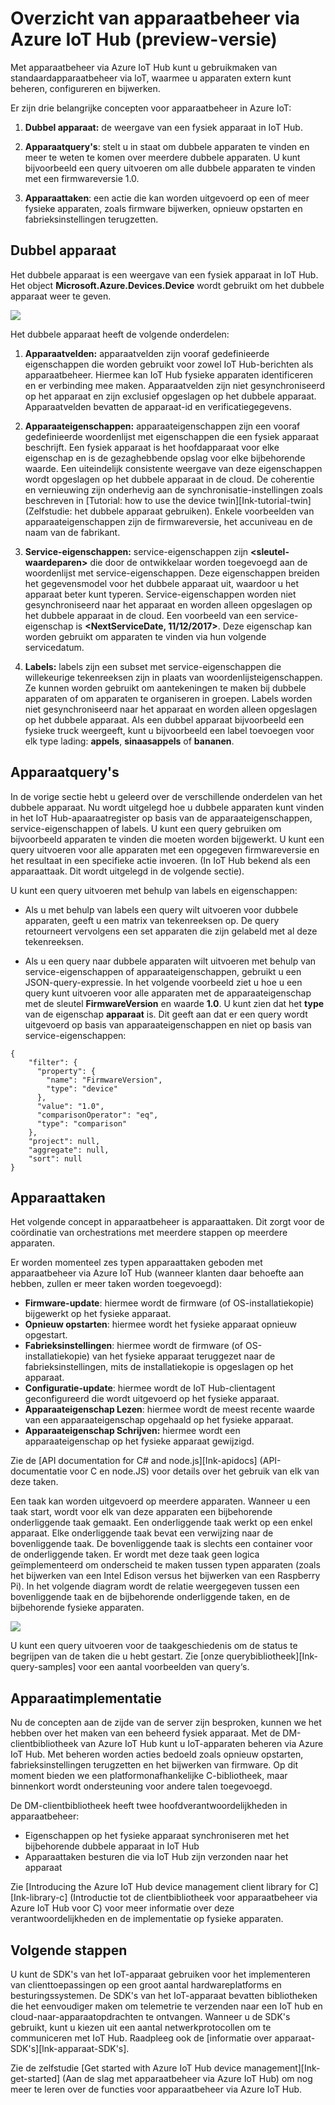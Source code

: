 <properties
 pageTitle="Overzicht van apparaatbeheer | Microsoft Azure"
 description="Overzicht van apparaatbeheer via Azure IoT Hub: dubbele apparaten, apparaatquery‘s, apparaattaken"
 services="iot-hub"
 documentationCenter=""
 authors="juanjperez"
 manager="timlt"
 editor=""/>

<tags
 ms.service="iot-hub"
 ms.devlang="na"
 ms.topic="get-started-article"
 ms.tgt_pltfrm="na"
 ms.workload="na"
 ms.date="04/29/2016"
 ms.author="juanpere"/>

# Overzicht van apparaatbeheer via Azure IoT Hub (preview-versie)

Met apparaatbeheer via Azure IoT Hub kunt u gebruikmaken van standaardapparaatbeheer via loT, waarmee u apparaten extern kunt beheren, configureren en bijwerken.

Er zijn drie belangrijke concepten voor apparaatbeheer in Azure IoT:

1.  **Dubbel apparaat:** de weergave van een fysiek apparaat in IoT Hub.

2.  **Apparaatquery's**: stelt u in staat om dubbele apparaten te vinden en meer te weten te komen over meerdere dubbele apparaten. U kunt bijvoorbeeld een query uitvoeren om alle dubbele apparaten te vinden met een firmwareversie 1.0.

3.  **Apparaattaken**: een actie die kan worden uitgevoerd op een of meer fysieke apparaten, zoals firmware bijwerken, opnieuw opstarten en fabrieksinstellingen terugzetten.

## Dubbel apparaat

Het dubbele apparaat is een weergave van een fysiek apparaat in IoT Hub. Het object **Microsoft.Azure.Devices.Device** wordt gebruikt om het dubbele apparaat weer te geven.

![][img-twin]

Het dubbele apparaat heeft de volgende onderdelen:

1.  **Apparaatvelden:** apparaatvelden zijn vooraf gedefinieerde eigenschappen die worden gebruikt voor zowel IoT Hub-berichten als apparaatbeheer. Hiermee kan IoT Hub fysieke apparaten identificeren en er verbinding mee maken. Apparaatvelden zijn niet gesynchroniseerd op het apparaat en zijn exclusief opgeslagen op het dubbele apparaat. Apparaatvelden bevatten de apparaat-id en verificatiegegevens.

2.  **Apparaateigenschappen:** apparaateigenschappen zijn een vooraf gedefinieerde woordenlijst met eigenschappen die een fysiek apparaat beschrijft. Een fysiek apparaat is het hoofdapparaat voor elke eigenschap en is de gezaghebbende opslag voor elke bijbehorende waarde. Een uiteindelijk consistente weergave van deze eigenschappen wordt opgeslagen op het dubbele apparaat in de cloud. De coherentie en vernieuwing zijn onderhevig aan de synchronisatie-instellingen zoals beschreven in [Tutorial: how to use the device twin][Ink-tutorial-twin] (Zelfstudie: het dubbele apparaat gebruiken). Enkele voorbeelden van apparaateigenschappen zijn de firmwareversie, het accuniveau en de naam van de fabrikant.

3.  **Service-eigenschappen:** service-eigenschappen zijn **&lt;sleutel-waardeparen&gt;** die door de ontwikkelaar worden toegevoegd aan de woordenlijst met service-eigenschappen. Deze eigenschappen breiden het gegevensmodel voor het dubbele apparaat uit, waardoor u het apparaat beter kunt typeren. Service-eigenschappen worden niet gesynchroniseerd naar het apparaat en worden alleen opgeslagen op het dubbele apparaat in de cloud. Een voorbeeld van een service-eigenschap is **&lt;NextServiceDate, 11/12/2017&gt;**. Deze eigenschap kan worden gebruikt om apparaten te vinden via hun volgende servicedatum.

4.  **Labels:** labels zijn een subset met service-eigenschappen die willekeurige tekenreeksen zijn in plaats van woordenlijsteigenschappen. Ze kunnen worden gebruikt om aantekeningen te maken bij dubbele apparaten of om apparaten te organiseren in groepen. Labels worden niet gesynchroniseerd naar het apparaat en worden alleen opgeslagen op het dubbele apparaat. Als een dubbel apparaat bijvoorbeeld een fysieke truck weergeeft, kunt u bijvoorbeeld een label toevoegen voor elk type lading: **appels**, **sinaasappels** of **bananen**.

## Apparaatquery's

In de vorige sectie hebt u geleerd over de verschillende onderdelen van het dubbele apparaat. Nu wordt uitgelegd hoe u dubbele apparaten kunt vinden in het IoT Hub-apaaraatregister op basis van de apparaateigenschappen, service-eigenschappen of labels. U kunt een query gebruiken om bijvoorbeeld apparaten te vinden die moeten worden bijgewerkt. U kunt een query uitvoeren voor alle apparaten met een opgegeven firmwareversie en het resultaat in een specifieke actie invoeren. (In IoT Hub bekend als een apparaattaak. Dit wordt uitgelegd in de volgende sectie).

U kunt een query uitvoeren met behulp van labels en eigenschappen:

-   Als u met behulp van labels een query wilt uitvoeren voor dubbele apparaten, geeft u een matrix van tekenreeksen op. De query retourneert vervolgens een set apparaten die zijn gelabeld met al deze tekenreeksen.

-   Als u een query naar dubbele apparaten wilt uitvoeren met behulp van service-eigenschappen of apparaateigenschappen, gebruikt u een JSON-query-expressie. In het volgende voorbeeld ziet u hoe u een query kunt uitvoeren voor alle apparaten met de apparaateigenschap met de sleutel **FirmwareVersion** en waarde **1.0**. U kunt zien dat het **type** van de eigenschap **apparaat** is. Dit geeft aan dat er een query wordt uitgevoerd op basis van apparaateigenschappen en niet op basis van service-eigenschappen:

  ```
  {                           
      "filter": {                  
        "property": {                
          "name": "FirmwareVersion",   
          "type": "device"             
        },                           
        "value": "1.0",              
        "comparisonOperator": "eq",  
        "type": "comparison"         
      },                           
      "project": null,             
      "aggregate": null,           
      "sort": null                 
  }
  ```

## Apparaattaken

Het volgende concept in apparaatbeheer is apparaattaken. Dit zorgt voor de coördinatie van orchestrations met meerdere stappen op meerdere apparaten.

Er worden momenteel zes typen apparaattaken geboden met apparaatbeheer via Azure IoT Hub (wanneer klanten daar behoefte aan hebben, zullen er meer taken worden toegevoegd):

- **Firmware-update**: hiermee wordt de firmware (of OS-installatiekopie) bijgewerkt op het fysieke apparaat.
- **Opnieuw opstarten**: hiermee wordt het fysieke apparaat opnieuw opgestart.
- **Fabrieksinstellingen**: hiermee wordt de firmware (of OS-installatiekopie) van het fysieke apparaat teruggezet naar de fabrieksinstellingen, mits de installatiekopie is opgeslagen op het apparaat.
- **Configuratie-update**: hiermee wordt de IoT Hub-clientagent geconfigureerd die wordt uitgevoerd op het fysieke apparaat.
- **Apparaateigenschap Lezen**: hiermee wordt de meest recente waarde van een apparaateigenschap opgehaald op het fysieke apparaat.
- **Apparaateigenschap Schrijven:** hiermee wordt een apparaateigenschap op het fysieke apparaat gewijzigd.

Zie de [API documentation for C\# and node.js][Ink-apidocs] (API-documentatie voor C en node.JS) voor details over het gebruik van elk van deze taken.

Een taak kan worden uitgevoerd op meerdere apparaten. Wanneer u een taak start, wordt voor elk van deze apparaten een bijbehorende onderliggende taak gemaakt. Een onderliggende taak werkt op een enkel apparaat. Elke onderliggende taak bevat een verwijzing naar de bovenliggende taak. De bovenliggende taak is slechts een container voor de onderliggende taken. Er wordt met deze taak geen logica geïmplementeerd om onderscheid te maken tussen typen apparaten (zoals het bijwerken van een Intel Edison versus het bijwerken van een Raspberry Pi). In het volgende diagram wordt de relatie weergegeven tussen een bovenliggende taak en de bijbehorende onderliggende taken, en de bijbehorende fysieke apparaten.

![][img-jobs]

U kunt een query uitvoeren voor de taakgeschiedenis om de status te begrijpen van de taken die u hebt gestart. Zie [onze querybibliotheek][Ink-query-samples] voor een aantal voorbeelden van query‘s.

## Apparaatimplementatie

Nu de concepten aan de zijde van de server zijn besproken, kunnen we het hebben over het maken van een beheerd fysiek apparaat. Met de DM-clientbibliotheek van Azure IoT Hub kunt u IoT-apparaten beheren via Azure IoT Hub. Met beheren worden acties bedoeld zoals opnieuw opstarten, fabrieksinstellingen terugzetten en het bijwerken van firmware.  Op dit moment bieden we een platformonafhankelijke C-bibliotheek, maar binnenkort wordt ondersteuning voor andere talen toegevoegd.  

De DM-clientbibliotheek heeft twee hoofdverantwoordelijkheden in apparaatbeheer:

- Eigenschappen op het fysieke apparaat synchroniseren met het bijbehorende dubbele apparaat in IoT Hub
- Apparaattaken besturen die via IoT Hub zijn verzonden naar het apparaat

Zie [Introducing the Azure IoT Hub device management client library for C][Ink-library-c] (Introductie tot de clientbibliotheek voor apparaatbeheer via Azure IoT Hub voor C) voor meer informatie over deze verantwoordelijkheden en de implementatie op fysieke apparaten.

## Volgende stappen

U kunt de SDK's van het IoT-apparaat gebruiken voor het implementeren van clienttoepassingen op een groot aantal hardwareplatforms en besturingssystemen. De SDK's van het IoT-apparaat bevatten bibliotheken die het eenvoudiger maken om telemetrie te verzenden naar een IoT hub en cloud-naar-apparaatopdrachten te ontvangen. Wanneer u de SDK's gebruikt, kunt u kiezen uit een aantal netwerkprotocollen om te communiceren met IoT Hub. Raadpleeg ook de [informatie over apparaat-SDK's][lnk-apparaat-SDK's].

Zie de zelfstudie [Get started with Azure IoT Hub device management][Ink-get-started] (Aan de slag met apparaatbeheer via Azure IoT Hub) om nog meer te leren over de functies voor apparaatbeheer via Azure IoT Hub.

<!-- Images and links -->
[img-twin]: media/iot-hub-device-management-overview/image1.png
[img-jobs]: media/iot-hub-device-management-overview/image2.png
[img-client]: media/iot-hub-device-management-overview/image3.png

[lnk-lwm2m]: http://technical.openmobilealliance.org/Technical/technical-information/release-program/current-releases/oma-lightweightm2m-v1-0
[lnk-library-c]: iot-hub-device-management-library.md
[lnk-get-started]: iot-hub-device-management-get-started.md
[lnk-tutorial-twin]: iot-hub-device-management-device-twin.md
[lnk-apidocs]: http://azure.github.io/azure-iot-sdks/
[lnk-query-samples]: https://github.com/Azure/azure-iot-sdks/blob/dmpreview/doc/get_started/dm_queries/query-samples.md
[lnk-apparaat-SDK‘s]: https://github.com/Azure/azure-iot-sdks



<!--HONumber=ago16_HO4-->


